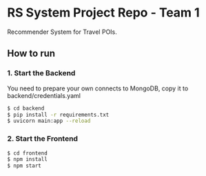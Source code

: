 # RS System Project Repo - Team 1

Recommender System for Travel POIs.


## How to run


### 1. Start the Backend 

You need to prepare your own connects to MongoDB, copy it to backend/credentials.yaml

```bash
$ cd backend
$ pip install -r requirements.txt
$ uvicorn main:app --reload
```

### 2. Start the Frontend 
```bash
$ cd frontend
$ npm install
$ npm start
```